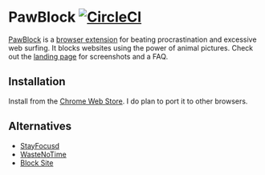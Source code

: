 # PawBlock [![CircleCI](https://circleci.com/gh/dguo/pawblock/tree/master.svg?style=svg)](https://circleci.com/gh/dguo/pawblock/tree/master)
[PawBlock](https://www.dannyguo.com/pawblock/) is a [browser
extension](https://en.wikipedia.org/wiki/Browser_extension) for beating
procrastination and excessive web surfing. It blocks websites using the power
of animal pictures. Check out the [landing page](https://dannyguo.com/pawblock)
for screenshots and a FAQ.

## Installation
Install from the [Chrome Web
Store](https://chrome.google.com/webstore/detail/pawblock/jngmmiaolbliepfphdnelgfcclpnkoja).
I do plan to port it to other browsers.

## Alternatives
* [StayFocusd](https://chrome.google.com/webstore/detail/stayfocusd/laankejkbhbdhmipfmgcngdelahlfoji)
* [WasteNoTime](http://www.bumblebeesystems.com/wastenotime/)
* [Block Site](https://chrome.google.com/webstore/detail/block-site/eiimnmioipafcokbfikbljfdeojpcgbh)
